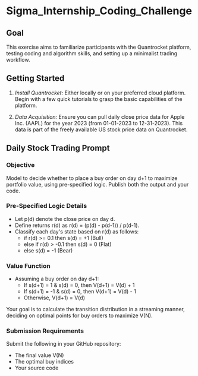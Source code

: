# Sigma_Internship_Coding_Challenge

## Goal

This exercise aims to familiarize participants with the Quantrocket platform, testing coding and algorithm skills, and setting up a minimalist trading workflow.

## Getting Started

1. *Install Quantrocket:* Either locally or on your preferred cloud platform. Begin with a few quick tutorials to grasp the basic capabilities of the platform.

2. *Data Acquisition:* Ensure you can pull daily close price data for Apple Inc. (AAPL) for the year 2023 (from 01-01-2023 to 12-31-2023). This data is part of the freely available US stock price data on Quantrocket.

## Daily Stock Trading Prompt

### Objective

Model to decide whether to place a buy order on day d+1 to maximize portfolio value, using pre-specified logic. Publish both the output and your code.

### Pre-Specified Logic Details

- Let p(d) denote the close price on day d.
- Define returns r(d) as r(d) = (p(d) - p(d-1)) / p(d-1).
- Classify each day's state based on r(d) as follows:
  - if r(d) >= 0.1 then s(d) = +1 (Bull)
  - else if r(d) > -0.1 then s(d) = 0 (Flat)
  - else s(d) = -1 (Bear)

### Value Function

- Assuming a buy order on day d+1:
  - If s(d+1) = 1 & s(d) = 0, then V(d+1) = V(d) + 1
  - If s(d+1) = -1 & s(d) = 0, then V(d+1) = V(d) - 1
  - Otherwise, V(d+1) = V(d)

Your goal is to calculate the transition distribution in a streaming manner, deciding on optimal points for buy orders to maximize V(N).

### Submission Requirements

Submit the following in your GitHub repository:
- The final value V(N)
- The optimal buy indices
- Your source code
